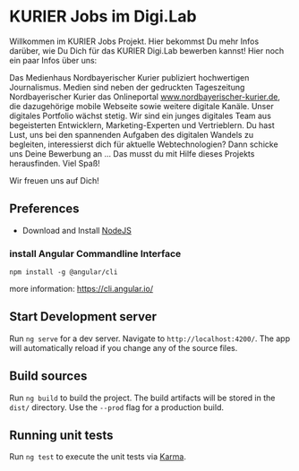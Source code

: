 # KURIER Jobs im Digi.Lab

Willkommen im KURIER Jobs Projekt. Hier bekommst Du mehr Infos darüber, wie Du Dich für das KURIER Digi.Lab bewerben kannst! Hier noch ein paar Infos über uns: 

Das Medienhaus Nordbayerischer Kurier publiziert hochwertigen Journalismus. Medien sind neben der gedruckten Tageszeitung Nordbayerischer Kurier das Onlineportal www.nordbayerischer-kurier.de, die dazugehörige mobile Webseite sowie weitere digitale Kanäle. Unser digitales Portfolio wächst stetig.  Wir sind ein junges digitales Team aus begeisterten Entwicklern, Marketing-Experten und Vertrieblern. Du hast Lust, uns bei den spannenden Aufgaben des digitalen Wandels zu begleiten, interessierst dich für aktuelle Webtechnologien? Dann schicke uns Deine Bewerbung an ... Das musst du mit Hilfe dieses Projekts herausfinden. Viel Spaß! 

Wir freuen uns auf Dich! 

## Preferences
* Download and Install [NodeJS](https://nodejs.org)

### install Angular Commandline Interface

`npm install -g @angular/cli`

more information: https://cli.angular.io/

## Start Development server

Run `ng serve` for a dev server. Navigate to `http://localhost:4200/`. The app will automatically reload if you change any of the source files.

## Build sources

Run `ng build` to build the project. The build artifacts will be stored in the `dist/` directory. Use the `--prod` flag for a production build.

## Running unit tests

Run `ng test` to execute the unit tests via [Karma](https://karma-runner.github.io).
